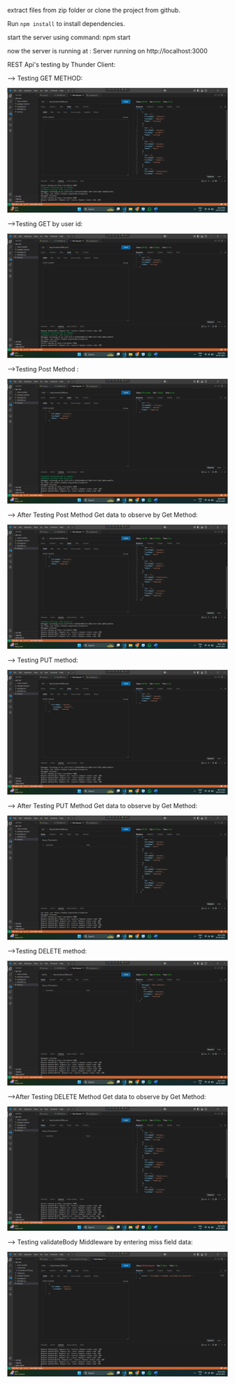 extract files from zip folder or clone the project from github.

Run `npm install` to install dependencies.

start the server using command: npm start

now the server is running at  : Server running on http://localhost:3000 

REST Api's testing by Thunder Client:

--> Testing GET METHOD: 
   
   ![GET METHOD](screenshots/Screenshot_1.png)

-->Testing GET by user id:

 ![GET METHOD](screenshots/Screenshot_3.png) 

-->Testing Post Method :

  ![POST METHOD](screenshots/Screenshot_2.png) 


--> After Testing Post Method Get data to observe by Get Method:

 ![GET METHOD](screenshots/Screenshot_4.png) 

--> Testing PUT method:

 ![PUT METHOD](screenshots/Screenshot_5.png)

--> After Testing PUT Method Get data to observe by Get Method:

![GET METHOD](screenshots/Screenshot_6.png)  

-->Testing DELETE method:

![DELETE METHOD](screenshots/Screenshot_7.png) 

-->After Testing DELETE Method Get data to observe by Get Method:

![GET METHOD](screenshots/Screenshot_8.png) 

--> Testing validateBody Middleware by entering miss field data:

![POST METHOD](screenshots/Screenshot_9.png) 

